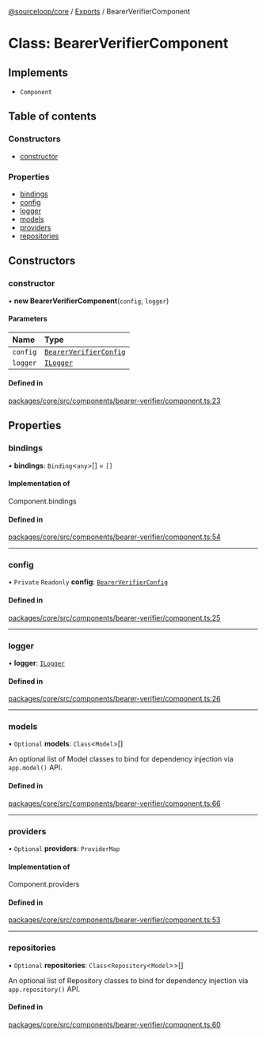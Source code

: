 [@sourceloop/core](../README.md) / [Exports](../modules.md) / BearerVerifierComponent

# Class: BearerVerifierComponent

## Implements

- `Component`

## Table of contents

### Constructors

- [constructor](BearerVerifierComponent.md#constructor)

### Properties

- [bindings](BearerVerifierComponent.md#bindings)
- [config](BearerVerifierComponent.md#config)
- [logger](BearerVerifierComponent.md#logger)
- [models](BearerVerifierComponent.md#models)
- [providers](BearerVerifierComponent.md#providers)
- [repositories](BearerVerifierComponent.md#repositories)

## Constructors

### constructor

• **new BearerVerifierComponent**(`config`, `logger`)

#### Parameters

| Name | Type |
| :------ | :------ |
| `config` | [`BearerVerifierConfig`](../interfaces/BearerVerifierConfig.md) |
| `logger` | [`ILogger`](../interfaces/ILogger.md) |

#### Defined in

[packages/core/src/components/bearer-verifier/component.ts:23](https://github.com/sourcefuse/loopback4-microservice-catalog/blob/93a7f917/packages/core/src/components/bearer-verifier/component.ts#L23)

## Properties

### bindings

• **bindings**: `Binding`<`any`\>[] = `[]`

#### Implementation of

Component.bindings

#### Defined in

[packages/core/src/components/bearer-verifier/component.ts:54](https://github.com/sourcefuse/loopback4-microservice-catalog/blob/93a7f917/packages/core/src/components/bearer-verifier/component.ts#L54)

___

### config

• `Private` `Readonly` **config**: [`BearerVerifierConfig`](../interfaces/BearerVerifierConfig.md)

#### Defined in

[packages/core/src/components/bearer-verifier/component.ts:25](https://github.com/sourcefuse/loopback4-microservice-catalog/blob/93a7f917/packages/core/src/components/bearer-verifier/component.ts#L25)

___

### logger

• **logger**: [`ILogger`](../interfaces/ILogger.md)

#### Defined in

[packages/core/src/components/bearer-verifier/component.ts:26](https://github.com/sourcefuse/loopback4-microservice-catalog/blob/93a7f917/packages/core/src/components/bearer-verifier/component.ts#L26)

___

### models

• `Optional` **models**: `Class`<`Model`\>[]

An optional list of Model classes to bind for dependency injection
via `app.model()` API.

#### Defined in

[packages/core/src/components/bearer-verifier/component.ts:66](https://github.com/sourcefuse/loopback4-microservice-catalog/blob/93a7f917/packages/core/src/components/bearer-verifier/component.ts#L66)

___

### providers

• `Optional` **providers**: `ProviderMap`

#### Implementation of

Component.providers

#### Defined in

[packages/core/src/components/bearer-verifier/component.ts:53](https://github.com/sourcefuse/loopback4-microservice-catalog/blob/93a7f917/packages/core/src/components/bearer-verifier/component.ts#L53)

___

### repositories

• `Optional` **repositories**: `Class`<`Repository`<`Model`\>\>[]

An optional list of Repository classes to bind for dependency injection
via `app.repository()` API.

#### Defined in

[packages/core/src/components/bearer-verifier/component.ts:60](https://github.com/sourcefuse/loopback4-microservice-catalog/blob/93a7f917/packages/core/src/components/bearer-verifier/component.ts#L60)
